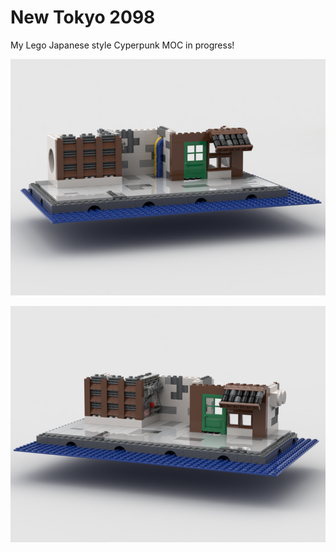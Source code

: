 # New Tokyo 2098

My Lego Japanese style Cyperpunk MOC in progress!

![Alt text](images/model-japan02.png?raw=true "Title")

![Alt text](images/model-japan02_02.png?raw=true "Title")
